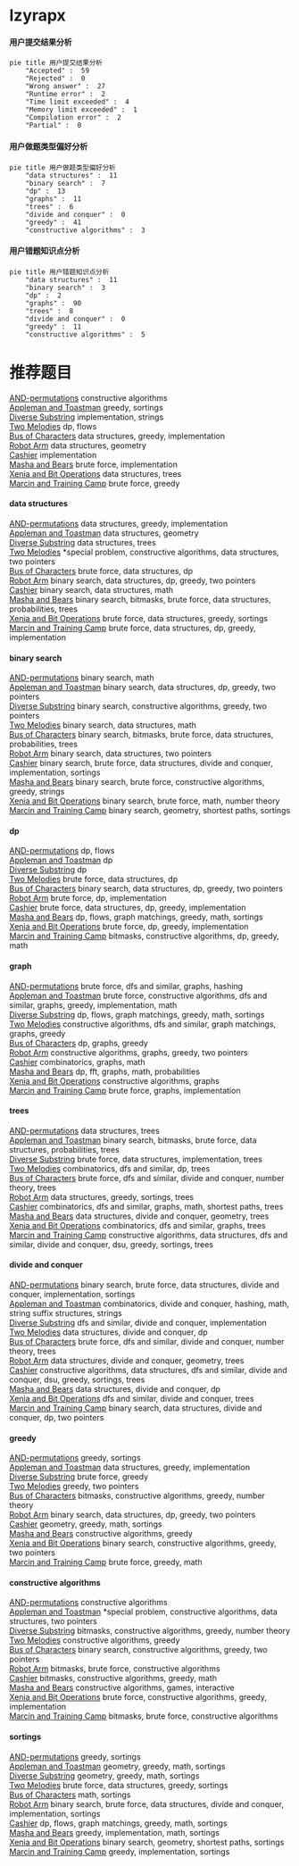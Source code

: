 # lzyrapx
<!-- tabs:start -->
#### **用户提交结果分析**

```mermaid
pie title 用户提交结果分析
    "Accepted" :  59
    "Rejected" :  0
    "Wrong answer" :  27
    "Runtime error" :  2
    "Time limit exceeded" :  4
    "Memory limit exceeded" :  1
    "Compilation error" :  2
    "Partial" :  0
```
#### **用户做题类型偏好分析**

```mermaid
pie title 用户做题类型偏好分析
    "data structures" :  11
    "binary search" :  7
    "dp" :  13
    "graphs" :  11
    "trees" :  6
    "divide and conquer" :  0
    "greedy" :  41
    "constructive algorithms" :  3
```
#### **用户错题知识点分析**

```mermaid
pie title 用户错题知识点分析
    "data structures" :  11
    "binary search" :  3
    "dp" :  2
    "graphs" :  90
    "trees" :  8
    "divide and conquer" :  0
    "greedy" :  11
    "constructive algorithms" :  5
```
<!-- tabs:end -->
# 推荐题目
[AND-permutations](http://codeforces.com/problemset/problem/909/F)		constructive algorithms		  
[Appleman and Toastman](http://codeforces.com/problemset/problem/461/A)		greedy,
                        sortings		  
[Diverse Substring](http://codeforces.com/problemset/problem/1073/A)		implementation,
                        strings		  
[Two Melodies](http://codeforces.com/problemset/problem/813/D)		dp,
                        flows		  
[Bus of Characters](http://codeforces.com/problemset/problem/982/B)		data structures,
                        greedy,
                        implementation		  
[Robot Arm](http://codeforces.com/problemset/problem/618/E)		data structures,
                        geometry		  
[Cashier](http://codeforces.com/problemset/problem/1059/A)		implementation		  
[Masha and Bears](http://codeforces.com/problemset/problem/907/A)		brute force,
                        implementation		  
[Xenia and Bit Operations](http://codeforces.com/problemset/problem/339/D)		data structures,
                        trees		  
[Marcin and Training Camp](https://codeforces.com/contest/1229/problem/A)		brute force,
                        greedy		  
<!-- tabs:start -->
#### **data structures**
[AND-permutations](http://codeforces.com/problemset/problem/982/B)		data structures,
                        greedy,
                        implementation		  
[Appleman and Toastman](http://codeforces.com/problemset/problem/618/E)		data structures,
                        geometry		  
[Diverse Substring](http://codeforces.com/problemset/problem/339/D)		data structures,
                        trees		  
[Two Melodies](http://codeforces.com/problemset/problem/644/B)		*special problem,
                        constructive algorithms,
                        data structures,
                        two pointers		  
[Bus of Characters](http://codeforces.com/problemset/problem/1498/C)		brute force,
                        data structures,
                        dp		  
[Robot Arm](http://codeforces.com/problemset/problem/1492/C)		binary search,
                        data structures,
                        dp,
                        greedy,
                        two pointers		  
[Cashier](http://codeforces.com/problemset/problem/1490/G)		binary search,
                        data structures,
                        math		  
[Masha and Bears](http://codeforces.com/problemset/problem/1479/D)		binary search,
                        bitmasks,
                        brute force,
                        data structures,
                        probabilities,
                        trees		  
[Xenia and Bit Operations](http://codeforces.com/problemset/problem/1497/A)		brute force,
                        data structures,
                        greedy,
                        sortings		  
[Marcin and Training Camp](http://codeforces.com/problemset/problem/1491/C)		brute force,
                        data structures,
                        dp,
                        greedy,
                        implementation		  
#### **binary search**
[AND-permutations](http://codeforces.com/problemset/problem/1359/C)		binary search,
                        math		  
[Appleman and Toastman](http://codeforces.com/problemset/problem/1492/C)		binary search,
                        data structures,
                        dp,
                        greedy,
                        two pointers		  
[Diverse Substring](http://codeforces.com/problemset/problem/1463/D)		binary search,
                        constructive algorithms,
                        greedy,
                        two pointers		  
[Two Melodies](http://codeforces.com/problemset/problem/1490/G)		binary search,
                        data structures,
                        math		  
[Bus of Characters](http://codeforces.com/problemset/problem/1479/D)		binary search,
                        bitmasks,
                        brute force,
                        data structures,
                        probabilities,
                        trees		  
[Robot Arm](http://codeforces.com/problemset/problem/1436/E)		binary search,
                        data structures,
                        two pointers		  
[Cashier](http://codeforces.com/problemset/problem/1461/D)		binary search,
                        brute force,
                        data structures,
                        divide and conquer,
                        implementation,
                        sortings		  
[Masha and Bears](http://codeforces.com/problemset/problem/1493/C)		binary search,
                        brute force,
                        constructive algorithms,
                        greedy,
                        strings		  
[Xenia and Bit Operations](http://codeforces.com/problemset/problem/1487/D)		binary search,
                        brute force,
                        math,
                        number theory		  
[Marcin and Training Camp](http://codeforces.com/problemset/problem/1486/B)		binary search,
                        geometry,
                        shortest paths,
                        sortings		  
#### **dp**
[AND-permutations](http://codeforces.com/problemset/problem/813/D)		dp,
                        flows		  
[Appleman and Toastman](http://codeforces.com/problemset/problem/1250/D)		dp		  
[Diverse Substring](http://codeforces.com/problemset/problem/1245/C)		dp		  
[Two Melodies](http://codeforces.com/problemset/problem/1498/C)		brute force,
                        data structures,
                        dp		  
[Bus of Characters](http://codeforces.com/problemset/problem/1492/C)		binary search,
                        data structures,
                        dp,
                        greedy,
                        two pointers		  
[Robot Arm](https://codeforces.com/contest/1457/problem/C)		brute force,
                        dp,
                        implementation		  
[Cashier](http://codeforces.com/problemset/problem/1491/C)		brute force,
                        data structures,
                        dp,
                        greedy,
                        implementation		  
[Masha and Bears](http://codeforces.com/problemset/problem/1437/C)		dp,
                        flows,
                        graph matchings,
                        greedy,
                        math,
                        sortings		  
[Xenia and Bit Operations](http://codeforces.com/problemset/problem/1499/B)		brute force,
                        dp,
                        greedy,
                        implementation		  
[Marcin and Training Camp](http://codeforces.com/problemset/problem/1491/D)		bitmasks,
                        constructive algorithms,
                        dp,
                        greedy,
                        math		  
#### **graph**
[AND-permutations](http://codeforces.com/problemset/problem/1394/B)		brute force,
                        dfs and similar,
                        graphs,
                        hashing		  
[Appleman and Toastman](http://codeforces.com/problemset/problem/1487/C)		brute force,
                        constructive algorithms,
                        dfs and similar,
                        graphs,
                        greedy,
                        implementation,
                        math		  
[Diverse Substring](http://codeforces.com/problemset/problem/1437/C)		dp,
                        flows,
                        graph matchings,
                        greedy,
                        math,
                        sortings		  
[Two Melodies](http://codeforces.com/problemset/problem/1470/D)		constructive algorithms,
                        dfs and similar,
                        graph matchings,
                        graphs,
                        greedy		  
[Bus of Characters](http://codeforces.com/problemset/problem/1476/C)		dp,
                        graphs,
                        greedy		  
[Robot Arm](http://codeforces.com/problemset/problem/1304/D)		constructive algorithms,
                        graphs,
                        greedy,
                        two pointers		  
[Cashier](http://codeforces.com/problemset/problem/1475/C)		combinatorics,
                        graphs,
                        math		  
[Masha and Bears](http://codeforces.com/problemset/problem/553/E)		dp,
                        fft,
                        graphs,
                        math,
                        probabilities		  
[Xenia and Bit Operations](http://codeforces.com/problemset/problem/1495/C)		constructive algorithms,
                        graphs		  
[Marcin and Training Camp](http://codeforces.com/problemset/problem/1510/K)		brute force,
                        graphs,
                        implementation		  
#### **trees**
[AND-permutations](http://codeforces.com/problemset/problem/339/D)		data structures,
                        trees		  
[Appleman and Toastman](http://codeforces.com/problemset/problem/1479/D)		binary search,
                        bitmasks,
                        brute force,
                        data structures,
                        probabilities,
                        trees		  
[Diverse Substring](http://codeforces.com/problemset/problem/1511/C)		brute force,
                        data structures,
                        implementation,
                        trees		  
[Two Melodies](http://codeforces.com/problemset/problem/1499/F)		combinatorics,
                        dfs and similar,
                        dp,
                        trees		  
[Bus of Characters](http://codeforces.com/problemset/problem/1491/E)		brute force,
                        dfs and similar,
                        divide and conquer,
                        number theory,
                        trees		  
[Robot Arm](http://codeforces.com/problemset/problem/1466/D)		data structures,
                        greedy,
                        sortings,
                        trees		  
[Cashier](http://codeforces.com/problemset/problem/1495/D)		combinatorics,
                        dfs and similar,
                        graphs,
                        math,
                        shortest paths,
                        trees		  
[Masha and Bears](http://codeforces.com/problemset/problem/1303/G)		data structures,
                        divide and conquer,
                        geometry,
                        trees		  
[Xenia and Bit Operations](http://codeforces.com/problemset/problem/1454/E)		combinatorics,
                        dfs and similar,
                        graphs,
                        trees		  
[Marcin and Training Camp](http://codeforces.com/problemset/problem/1494/D)		constructive algorithms,
                        data structures,
                        dfs and similar,
                        divide and conquer,
                        dsu,
                        greedy,
                        sortings,
                        trees		  
#### **divide and conquer**
[AND-permutations](http://codeforces.com/problemset/problem/1461/D)		binary search,
                        brute force,
                        data structures,
                        divide and conquer,
                        implementation,
                        sortings		  
[Appleman and Toastman](http://codeforces.com/problemset/problem/1466/G)		combinatorics,
                        divide and conquer,
                        hashing,
                        math,
                        string suffix structures,
                        strings		  
[Diverse Substring](http://codeforces.com/problemset/problem/1490/D)		dfs and similar,
                        divide and conquer,
                        implementation		  
[Two Melodies](https://codeforces.com/contest/1483/problem/C)		data structures,
                        divide and conquer,
                        dp		  
[Bus of Characters](http://codeforces.com/problemset/problem/1491/E)		brute force,
                        dfs and similar,
                        divide and conquer,
                        number theory,
                        trees		  
[Robot Arm](http://codeforces.com/problemset/problem/1303/G)		data structures,
                        divide and conquer,
                        geometry,
                        trees		  
[Cashier](http://codeforces.com/problemset/problem/1494/D)		constructive algorithms,
                        data structures,
                        dfs and similar,
                        divide and conquer,
                        dsu,
                        greedy,
                        sortings,
                        trees		  
[Masha and Bears](http://codeforces.com/problemset/problem/1482/E)		data structures,
                        divide and conquer,
                        dp		  
[Xenia and Bit Operations](http://codeforces.com/problemset/problem/566/C)		dfs and similar,
                        divide and conquer,
                        trees		  
[Marcin and Training Camp](http://codeforces.com/problemset/problem/1428/F)		binary search,
                        data structures,
                        divide and conquer,
                        dp,
                        two pointers		  
#### **greedy**
[AND-permutations](http://codeforces.com/problemset/problem/461/A)		greedy,
                        sortings		  
[Appleman and Toastman](http://codeforces.com/problemset/problem/982/B)		data structures,
                        greedy,
                        implementation		  
[Diverse Substring](https://codeforces.com/contest/1229/problem/A)		brute force,
                        greedy		  
[Two Melodies](http://codeforces.com/problemset/problem/1066/B)		greedy,
                        two pointers		  
[Bus of Characters](http://codeforces.com/problemset/problem/1325/D)		bitmasks,
                        constructive algorithms,
                        greedy,
                        number theory		  
[Robot Arm](http://codeforces.com/problemset/problem/1492/C)		binary search,
                        data structures,
                        dp,
                        greedy,
                        two pointers		  
[Cashier](https://codeforces.com/contest/1496/problem/C)		geometry,
                        greedy,
                        math,
                        sortings		  
[Masha and Bears](http://codeforces.com/problemset/problem/1493/A)		constructive algorithms,
                        greedy		  
[Xenia and Bit Operations](http://codeforces.com/problemset/problem/1463/D)		binary search,
                        constructive algorithms,
                        greedy,
                        two pointers		  
[Marcin and Training Camp](http://codeforces.com/problemset/problem/1462/C)		brute force,
                        greedy,
                        math		  
#### **constructive algorithms**
[AND-permutations](http://codeforces.com/problemset/problem/909/F)		constructive algorithms		  
[Appleman and Toastman](http://codeforces.com/problemset/problem/644/B)		*special problem,
                        constructive algorithms,
                        data structures,
                        two pointers		  
[Diverse Substring](http://codeforces.com/problemset/problem/1325/D)		bitmasks,
                        constructive algorithms,
                        greedy,
                        number theory		  
[Two Melodies](http://codeforces.com/problemset/problem/1493/A)		constructive algorithms,
                        greedy		  
[Bus of Characters](http://codeforces.com/problemset/problem/1463/D)		binary search,
                        constructive algorithms,
                        greedy,
                        two pointers		  
[Robot Arm](https://codeforces.com/contest/1456/problem/B)		bitmasks,
                        brute force,
                        constructive algorithms		  
[Cashier](http://codeforces.com/problemset/problem/1492/D)		bitmasks,
                        constructive algorithms,
                        greedy,
                        math		  
[Masha and Bears](https://codeforces.com/contest/1504/problem/D)		constructive algorithms,
                        games,
                        interactive		  
[Xenia and Bit Operations](https://codeforces.com/contest/1483/problem/A)		brute force,
                        constructive algorithms,
                        greedy,
                        implementation		  
[Marcin and Training Camp](https://codeforces.com/contest/1457/problem/D)		bitmasks,
                        brute force,
                        constructive algorithms		  
#### **sortings**
[AND-permutations](http://codeforces.com/problemset/problem/461/A)		greedy,
                        sortings		  
[Appleman and Toastman](https://codeforces.com/contest/1496/problem/C)		geometry,
                        greedy,
                        math,
                        sortings		  
[Diverse Substring](http://codeforces.com/problemset/problem/1495/A)		geometry,
                        greedy,
                        math,
                        sortings		  
[Two Melodies](http://codeforces.com/problemset/problem/1497/A)		brute force,
                        data structures,
                        greedy,
                        sortings		  
[Bus of Characters](http://codeforces.com/problemset/problem/1427/A)		math,
                        sortings		  
[Robot Arm](http://codeforces.com/problemset/problem/1461/D)		binary search,
                        brute force,
                        data structures,
                        divide and conquer,
                        implementation,
                        sortings		  
[Cashier](http://codeforces.com/problemset/problem/1437/C)		dp,
                        flows,
                        graph matchings,
                        greedy,
                        math,
                        sortings		  
[Masha and Bears](http://codeforces.com/problemset/problem/1473/A)		greedy,
                        implementation,
                        math,
                        sortings		  
[Xenia and Bit Operations](http://codeforces.com/problemset/problem/1486/B)		binary search,
                        geometry,
                        shortest paths,
                        sortings		  
[Marcin and Training Camp](http://codeforces.com/problemset/problem/1480/B)		greedy,
                        implementation,
                        sortings		  
<!-- tabs:end -->
